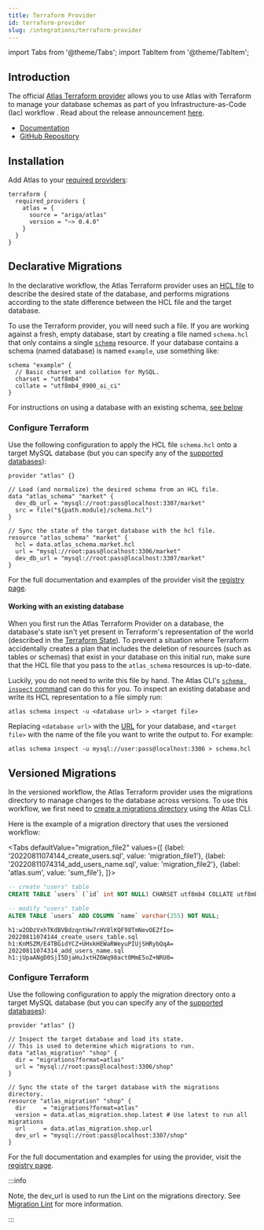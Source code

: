 ```yaml
---
title: Terraform Provider
id: terraform-provider
slug: /integrations/terraform-provider
---
```


import Tabs from '@theme/Tabs';
import TabItem from '@theme/TabItem';

## Introduction

The official [Atlas Terraform provider](https://registry.terraform.io/providers/ariga/atlas/latest)
allows you to use Atlas with Terraform to manage your database schemas as part of you Infrastructure-as-Code (Iac)
workflow . Read about the release announcement [here](https://atlasgo.io/blog/2022/05/04/announcing-terraform-provider).
* [Documentation](https://registry.terraform.io/providers/ariga/atlas/latest/docs)
* [GitHub Repository](https://github.com/ariga/terraform-provider-atlas)

## Installation
Add Atlas to your [required providers](https://www.terraform.io/language/providers/requirements#requiring-providers):
```hcl
terraform {
  required_providers {
    atlas = {
      source = "ariga/atlas"
      version = "~> 0.4.0"
    }
  }
}
```

## Declarative Migrations

In the declarative workflow, the Atlas Terraform provider uses an [HCL file](/atlas-schema/hcl.mdx) to describe the
desired state of the database, and performs migrations according to the state difference
between the HCL file and the target database.

To use the Terraform provider, you will need such a file. If you are working against a fresh,
empty database, start by creating a file named `schema.hcl` that only contains a single [`schema`](/atlas-schema/hcl.mdx#schema)
resource. If your database contains a schema (named database) is named `example`, use something like:

```hcl
schema "example" {
  // Basic charset and collation for MySQL.
  charset = "utf8mb4"
  collate = "utf8mb4_0900_ai_ci"
}
```

For instructions on using a database with an existing schema, [see below](#working-with-an-existing-database)

### Configure Terraform

Use the following configuration to apply the HCL file `schema.hcl` onto a target MySQL
database (but you can specify any of the [supported databases](https://github.com/ariga/atlas#supported-databases)):

```hcl title="main.tf"
provider "atlas" {}

// Load (and normalize) the desired schema from an HCL file.
data "atlas_schema" "market" {
  dev_db_url = "mysql://root:pass@localhost:3307/market"
  src = file("${path.module}/schema.hcl")
}

// Sync the state of the target database with the hcl file.
resource "atlas_schema" "market" {
  hcl = data.atlas_schema.market.hcl
  url = "mysql://root:pass@localhost:3306/market"
  dev_db_url = "mysql://root:pass@localhost:3307/market"
}
```

For the full documentation and examples of the provider visit the [registry page](https://registry.terraform.io/providers/ariga/atlas/latest/docs).

#### Working with an existing database

When you first run the Atlas Terraform Provider on a database, the database's state isn't yet present
in Terraform's representation of the world (described in the [Terraform State](https://www.terraform.io/language/state)).
To prevent a situation where Terraform accidentally creates a plan that includes the deletion of resources (such as tables or
schemas) that exist in your database on this initial run, make sure that the HCL file that you pass to the `atlas_schema`
resources is up-to-date.

Luckily, you do not need to write this file by hand. The Atlas CLI's [`schema inspect` command](https://atlasgo.io/cli-reference#atlas-schema-inspect)
can do this for you. To inspect an existing database and write its HCL representation to a file simply run:
```
atlas schema inspect -u <database url> > <target file>
```
Replacing `<database url>` with the [URL](/concepts/url) for your database, and `<target file>`
with the name of the file you want to write the output to. For example:
```
atlas schema inspect -u mysql://user:pass@localhost:3306 > schema.hcl
```

## Versioned Migrations

In the versioned workflow, the Atlas Terraform provider uses the migrations directory to manage changes to the
database across versions. To use this workflow, we first need to [create a migrations directory](/versioned/new.mdx) using the Atlas CLI.

Here is the example of a migration directory that uses the versioned workflow:

<Tabs
defaultValue="migration_file2"
values={[
{label: '20220811074144_create_users.sql', value: 'migration_file1'},
{label: '20220811074314_add_users_name.sql', value: 'migration_file2'},
{label: 'atlas.sum', value: 'sum_file'},
]}>
<TabItem value="migration_file1">

```sql
-- create "users" table
CREATE TABLE `users` (`id` int NOT NULL) CHARSET utf8mb4 COLLATE utf8mb4_0900_ai_ci;
```

</TabItem>
<TabItem value="migration_file2">

```sql
-- modify "users" table
ALTER TABLE `users` ADD COLUMN `name` varchar(255) NOT NULL;
```

</TabItem>
<TabItem value="sum_file">

```text
h1:w2ODzVxhTKdBVBdzqntHw7rHV8lKQF98TmNevOEZfIo=
20220811074144_create_users_table.sql h1:KnMSZM/E4TBGidYCZ+UHxkHEWaRWeyuPIUjSHRybQqA=
20220811074314_add_users_name.sql h1:jUpaANgD0SjI5DjaHuJxtHZ6Wq98act0MmE5oZ+NRU0=
```

</TabItem>
</Tabs>

### Configure Terraform

Use the following configuration to apply the migration directory onto a target MySQL
database (but you can specify any of the [supported databases](https://github.com/ariga/atlas#supported-databases)):

```hcl title="main.tf"
provider "atlas" {}

// Inspect the target database and load its state.
// This is used to determine which migrations to run.
data "atlas_migration" "shop" {
  dir = "migrations?format=atlas"
  url = "mysql://root:pass@localhost:3306/shop"
}

// Sync the state of the target database with the migrations directory.
resource "atlas_migration" "shop" {
  dir     = "migrations?format=atlas"
  version = data.atlas_migration.shop.latest # Use latest to run all migrations
  url     = data.atlas_migration.shop.url
  dev_url = "mysql://root:pass@localhost:3307/shop"
}
```

For the full documentation and examples for using the provider, visit the [registry page](https://registry.terraform.io/providers/ariga/atlas/latest/docs).

:::info

Note, the dev_url is used to run the Lint on the migrations directory. See [Migration Lint](/versioned/lint.mdx) for more information.

:::